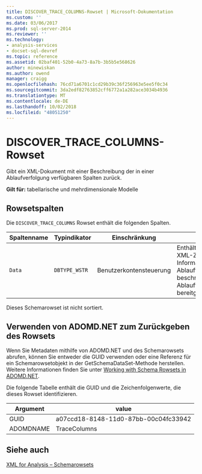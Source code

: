 ```yaml
---
title: DISCOVER_TRACE_COLUMNS-Rowset | Microsoft-Dokumentation
ms.custom: ''
ms.date: 03/06/2017
ms.prod: sql-server-2014
ms.reviewer: ''
ms.technology:
- analysis-services
- docset-sql-devref
ms.topic: reference
ms.assetid: 02baf401-52b0-4a73-8a7b-3b5b5e568626
author: minewiskan
ms.author: owend
manager: craigg
ms.openlocfilehash: 76cd71a6701c1cd29b39c36f256963e5ee5f0c34
ms.sourcegitcommit: 3da2edf82763852cff6772a1a282ace3034b4936
ms.translationtype: MT
ms.contentlocale: de-DE
ms.lasthandoff: 10/02/2018
ms.locfileid: "48051250"
---
```

# <a name="discovertracecolumns-rowset"></a>DISCOVER_TRACE_COLUMNS-Rowset
  Gibt ein XML-Dokument mit einer Beschreibung der in einer Ablaufverfolgung verfügbaren Spalten zurück.  
  
 **Gilt für:** tabellarische und mehrdimensionale Modelle  
  
## <a name="rowset-columns"></a>Rowsetspalten  
 Die `DISCOVER_TRACE_COLUMNS` Rowset enthält die folgenden Spalten.  
  
|Spaltenname|Typindikator|Einschränkung|Description|  
|-----------------|--------------------|-----------------|-----------------|  
|`Data`|`DBTYPE_WSTR`|Benutzerkontensteuerung|Enthält eine codierte XML-Zeichenfolge, die Informationen zu den Ablaufverfolgungsspalten beschreibt, die vom Ablaufverfolgungsanbieter bereitgestellt wurden.|  
  
 Dieses Schemarowset ist nicht sortiert.  
  
## <a name="using-adomdnet-to-return-the-rowset"></a>Verwenden von ADOMD.NET zum Zurückgeben des Rowsets  
 Wenn Sie Metadaten mithilfe von ADOMD.NET und des Schemarowsets abrufen, können Sie entweder die GUID verwenden oder eine Referenz für ein Schemarowsetobjekt in der GetSchemaDataSet-Methode herstellen. Weitere Informationen finden Sie unter [Working with Schema Rowsets in ADOMD.NET](../../../relational-databases/native-client-ole-db-rowsets/rowsets.md).  
  
 Die folgende Tabelle enthält die GUID und die Zeichenfolgenwerte, die dieses Rowset identifizieren.  
  
|Argument|value|  
|--------------|-----------|  
|GUID|a07ccd18-8148-11d0-87bb-00c04fc33942|  
|ADOMDNAME|TraceColumns|  
  
## <a name="see-also"></a>Siehe auch  
 [XML for Analysis – Schemarowsets](xml-for-analysis-schema-rowsets.md)  
  
  
